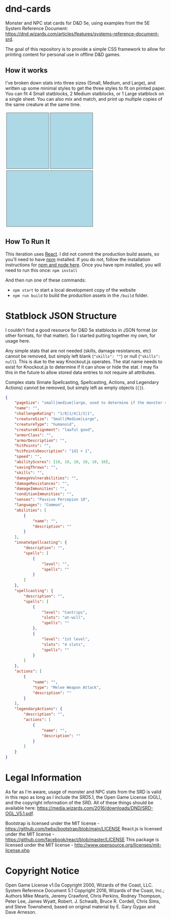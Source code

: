 # dnd-cards
Monster and NPC stat cards for D&amp;D 5e, using examples from the 5E System Reference Document: https://dnd.wizards.com/articles/features/systems-reference-document-srd.

The goal of this repository is to provide a simple CSS framework to allow for printing content for personal use in offline D&D games.

## How it works

I've broken down stats into three sizes (Small, Medium, and Large), and written up some minimal styles to get the three styles to fit on printed paper. You can fit 4 Small statblocks, 2 Medium statblocks, or 1 Large statblock on a single sheet. You can also mix and match, and print up multiple copies of the same creature at the same time.

![example-1](dnd-cards-example-1.png)

## How To Run It

This iteration uses [React](https://reactjs.org/). I did not commit the production build assets, so you'll need to have [npm](https://www.npmjs.com/) installed. If you do not, follow the installation instructions for [npm and node here](https://docs.npmjs.com/downloading-and-installing-node-js-and-npm). Once you have npm installed, you will need to run this once: `npm install`

And then run one of these commands:
* ```npm start``` to start a local development copy of the website
* ```npm run build``` to build the production assets in the `/build` folder.

# Statblock JSON Structure

I couldn't find a good resource for D&D 5e statblocks in JSON format (or other formats, for that matter). So I started putting together my own, for usage here.

Any simple stats that are not needed (skills, damage resistances, etc) cannot be removed, but simply left blank (`"skills": ""`) or null (`"skills": null`). This is due to the way Knockout.js operates. The stat name needs to exist for Knockout.js to determine if it can show or hide the stat. I may fix this in the future to allow stored data entries to not require all attributes.

Complex stats (Innate Spellcasting, Spellcasting, Actions, and Legendary Actions) cannot be removed, but simply left as empty objects (`{}`).

```json
{
    "pageSize": "small|medium|large, used to determine if the monster should take one quarter, one half, or one full page",
    "name": "",
    "challengeRating": "1/8|1/4|1/2|1",
    "creatureSize": "Small|Medium|Large",
    "creatureType": "humanoid",
    "creatureAlignment": "lawful good",
    "armorClass": "",
    "armorDescription": "",
    "hitPoints": "",
    "hitPointsDescription": "1d1 + 1",
    "speed": "",
    "abilityScores": [10, 10, 10, 10, 10, 10],
    "savingThrows": "",
    "skills": "",
    "damageVulnerabilities": "",
    "damageResistances": "",
    "damageImmunities": "",
    "conditionImmunities": "",
    "senses": "Passive Percepion 10",
    "languages": "Common",
    "abilities": [
        {
            "name": "",
            "description": ""
        }
    ],
    "innateSpellcasting": {
        "description": "",
        "spells": [
            {
                "level": "",
                "spells": ""
            }
        ]
    },
    "spellcasting": {
        "description": "",
        "spells": [
            {
                "level": "Cantrips",
                "slots": "at-will",
                "spells": ""
            },
            {
                "level": "1st level",
                "slots": "4 slots",
                "spells": ""
            }
        ]
    },
    "actions": [
        {
            "name": "",
            "type": "Melee Weapon Attack",
            "description": ""
        }
    ],
    "legendaryActions": {
        "description": "",
        "actions": [
            {
                "name": "",
                "description": ""
            }
        ]
    }
}
```
# Legal Information

As far as I'm aware, usage of monster and NPC stats from the SRD is valid in this repo as long as I include the SRD5.1, the Open Game License (OGL), and the copyright information of the SRD. All of these things should be available here: https://media.wizards.com/2016/downloads/DND/SRD-OGL_V5.1.pdf.

Bootstrap is licensed under the MIT license - https://github.com/twbs/bootstrap/blob/main/LICENSE
React.js is licensed under the MIT license - https://github.com/facebook/react/blob/master/LICENSE
This package is licensed under the MIT license - http://www.opensource.org/licenses/mit-license.php

# Copyright Notice
Open Game License v1.0a Copyright 2000, Wizards of the Coast, LLC.
System Reference Document 5.1 Copyright 2016, Wizards of the Coast, Inc.; Authors Mike Mearls, Jeremy Crawford, Chris Perkins, Rodney Thompson, Peter Lee, James Wyatt, Robert. J. Schwalb, Bruce R. Cordell, Chris Sims, and Steve Townshend, based on original material by E. Gary Gygax and Dave Arneson.